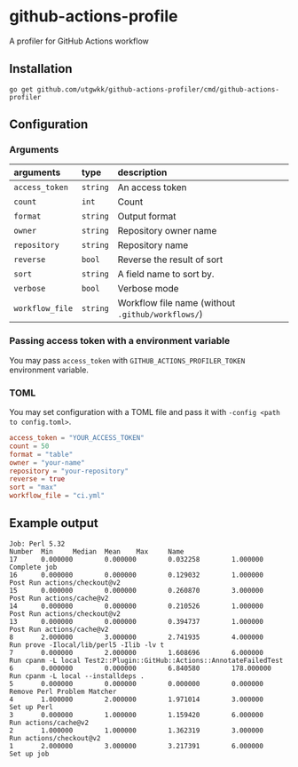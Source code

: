 # github-actions-profile

A profiler for GitHub Actions workflow

## Installation

```
go get github.com/utgwkk/github-actions-profiler/cmd/github-actions-profiler
```

## Configuration

### Arguments

|arguments|type|description|
|:-|:-|:-|
|`access_token`|`string`|An access token|
|`count`|`int`|Count <!-- TODO: write more detail -->|
|`format`|`string`|Output format|
|`owner`|`string`|Repository owner name|
|`repository`|`string`|Repository name|
|`reverse`|`bool`|Reverse the result of sort|
|`sort`|`string`|A field name to sort by.|
|`verbose`|`bool`|Verbose mode|
|`workflow_file`|`string`|Workflow file name (without `.github/workflows/`)|

### Passing access token with a environment variable

You may pass `access_token` with `GITHUB_ACTIONS_PROFILER_TOKEN` environment variable.

### TOML

You may set configuration with a TOML file and pass it with `-config <path to config.toml>`.

```toml
access_token = "YOUR_ACCESS_TOKEN"
count = 50
format = "table"
owner = "your-name"
repository = "your-repository"
reverse = true
sort = "max"
workflow_file = "ci.yml"
```

## Example output

```
Job: Perl 5.32
Number  Min     Median  Mean    Max     Name
17      0.000000        0.000000        0.032258        1.000000        Complete job
16      0.000000        0.000000        0.129032        1.000000        Post Run actions/checkout@v2
15      0.000000        0.000000        0.260870        3.000000        Post Run actions/cache@v2
14      0.000000        0.000000        0.210526        1.000000        Post Run actions/checkout@v2
13      0.000000        0.000000        0.394737        1.000000        Post Run actions/cache@v2
8       2.000000        3.000000        2.741935        4.000000        Run prove -Ilocal/lib/perl5 -Ilib -lv t
7       0.000000        2.000000        1.608696        6.000000        Run cpanm -L local Test2::Plugin::GitHub::Actions::AnnotateFailedTest
6       0.000000        0.000000        6.840580        178.000000      Run cpanm -L local --installdeps .
5       0.000000        0.000000        0.000000        0.000000        Remove Perl Problem Matcher
4       1.000000        2.000000        1.971014        3.000000        Set up Perl
3       0.000000        1.000000        1.159420        6.000000        Run actions/cache@v2
2       1.000000        1.000000        1.362319        3.000000        Run actions/checkout@v2
1       2.000000        3.000000        3.217391        6.000000        Set up job
```
